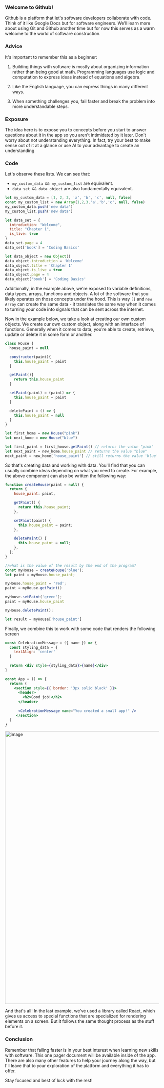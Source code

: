 ### Welcome to Github!
Github is a platform that let's software developers collaborate with code. Think of it like Google Docs but for software engineers. We'll learn more about using Git and Github another time but for now this serves as a warm welcome to the world of software construction.

### Advice
It's important to remember this as a beginner:

1. Building things with software is mostly about organizing information rather than being good at math. Programming languages use logic and computation to express ideas instead of equations and algebra.

2. Like the English language, you can express things in many different ways.

3. When something challenges you, fail faster and break the problem into more understandable steps.


### Exposure
The idea here is to expose you to concepts before you start to answer questions about it in the app so you aren't intimidated by it later. Don't worry about not understanding everything. In fact, try your best to make sense out of it at a glance or use AI to your advantage to create an understanding.

### Code

Let's observe these lists. We can see that:
- `my_custom_data && my_custom_list` are equivalent.
- `data_set && data_object` are also fundamentally equivalent.


```js
let my_custom_data = [1, 2, 3, 'a', 'b', 'c', null, false]
const my_custom_list = new Array(1,2,3,'a','b','c', null, false)
my_custom_data.push('new data')
my_custom_list.push('new data')

let data_set = {
  introduction: "Welcome",
  title: "Chapter 1",
  is_live: true
}
data_set.page = 4
data_set['book'] = 'Coding Basics'

let data_object = new Object()
data_object.introduction = 'Welcome'
data_object.title = 'Chapter 1'
data_object.is_live = true
data_object.page = 4
data_object['book'] = 'Coding Basics'

```

Additionally, in the example above, we're exposed to variable definitions, data types, arrays, functions and objects. A lot of the software that you likely operates on those concepts under the hood. This is way `[]` and `new Array` can create the same data - it translates the same way when it comes to turning your code into signals that can be sent across the internet.

Now in the example below, we take a look at creating our own custom objects. We create our own custom object, along with an interface of functions. Generally when it comes to data, you're able to create, retrieve, update or delete it in some form or another.

```js
class House {
  house_paint = null

  constructor(paint){
    this.house_paint = paint
  }

  getPaint(){
    return this.house_paint
  }

  setPaint(paint) = (paint) => {
    this.house_paint = paint
  }

  deletePaint = () => {
    this.house_paint = null
  }
}

let first_home = new House("pink")
let next_home = new House("blue")

let first_paint = first_house.getPaint() // returns the value "pink"
let next_paint = new_home.house_paint // returns the value "blue"
next_paint = new_home['house_paint'] // still returns the value 'blue'

```

So that's creating data and working with data. You'll find that you can usually combine ideas depending on what you need to create. For example, the above component can also be written the following way:

```js
function createHouse(paint = null) {
  return {
    house_paint: paint,

    getPaint() {
      return this.house_paint;
    },

    setPaint(paint) {
      this.house_paint = paint;
    },

    deletePaint() {
      this.house_paint = null;
    },
  };
}

//what is the value of the result by the end of the program?
const myHouse = createHouse('blue');
let paint = myHouse.house_paint;

myHouse.house_paint = 'red'; 
paint = myHouse.getPaint()

myHouse.setPaint('green'); 
paint = myHouse.house_paint

myHouse.deletePaint(); 

let result = myHouse['house_paint']
```


Finally, we combine this to work with some code that renders the following screen
```jsx
const CelebrationMessage = ({ name }) => {
  const styling_data = {
    textAlign: 'center'
  }
  
  return <div style={styling_data}>{name}</div>
}

const App = () => {
  return (
    <section style={{ border: '3px solid black' }}>
      <header>
        <h2>Good job!</h2>
      </header>
      
      <CelebrationMessage name="You created a small app!" />
     </section>
  )
}
```
<img width="890" alt="image" src="https://github.com/user-attachments/assets/20705076-4b92-4539-8172-a6908a1c2088">

And that's all! In the last example, we've used a library called React, which gives us access to special functions that are specialized for rendering elements on a screen. But it follows the same thought process as the stuff before it.

### Conclusion
Remember that failing faster is in your best interest when learning new skills with software. This one pager document will be available inside of the app. There are also many other features to help your journey along the way, but I'll leave that to your exploration of the platform and everything it has to offer.

Stay focused and best of luck with the rest!
